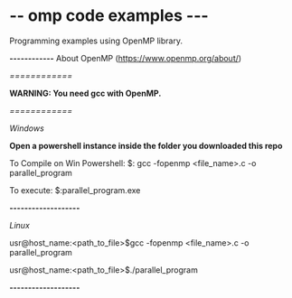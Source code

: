 # -- omp code examples ---

Programming examples using OpenMP library.

**------------**
About OpenMP (https://www.openmp.org/about/)

*============*

**WARNING: You need gcc with OpenMP.**

*============*

*Windows*

**Open a powershell instance inside the folder you downloaded this repo**

To Compile on Win Powershell:
$: gcc -fopenmp <file_name>.c -o parallel_program

To execute: 
$:parallel_program.exe

**-------------------**

*Linux*

usr@host_name:<path_to_file>$gcc -fopenmp <file_name>.c -o parallel_program

usr@host_name:<path_to_file>$./parallel_program

**-------------------**
